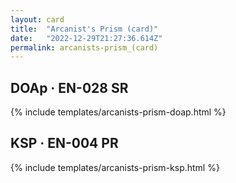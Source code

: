 ```yaml
---
layout: card
title:  "Arcanist's Prism (card)"
date:   "2022-12-29T21:27:36.614Z"
permalink: arcanists-prism_(card)
---
```


## DOAp &middot; EN-028 SR

{% include templates/arcanists-prism-doap.html %}


## KSP &middot; EN-004 PR

{% include templates/arcanists-prism-ksp.html %}
